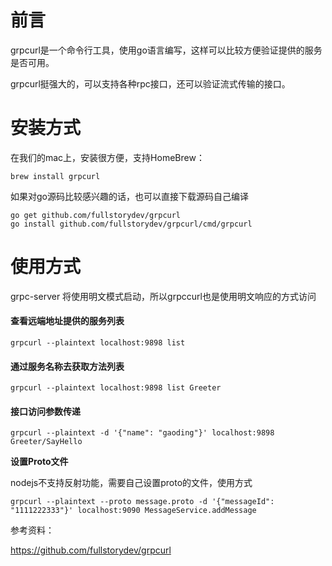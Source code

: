 # 前言

grpcurl是一个命令行工具，使用go语言编写，这样可以比较方便验证提供的服务是否可用。

grpcurl挺强大的，可以支持各种rpc接口，还可以验证流式传输的接口。

# 安装方式

在我们的mac上，安装很方便，支持HomeBrew：

```
brew install grpcurl
```

如果对go源码比较感兴趣的话，也可以直接下载源码自己编译

```
go get github.com/fullstorydev/grpcurl
go install github.com/fullstorydev/grpcurl/cmd/grpcurl
```

# 使用方式

grpc-server 将使用明文模式启动，所以grpccurl也是使用明文响应的方式访问

#### 查看远端地址提供的服务列表

```
grpcurl --plaintext localhost:9898 list
```

#### 通过服务名称去获取方法列表

```
grpcurl --plaintext localhost:9898 list Greeter
```



#### 接口访问参数传递

```
grpcurl --plaintext -d '{"name": "gaoding"}' localhost:9898 Greeter/SayHello
```

**设置Proto文件**

nodejs不支持反射功能，需要自己设置proto的文件，使用方式

```
grpcurl --plaintext --proto message.proto -d '{"messageId": "1111222333"}' localhost:9090 MessageService.addMessage
```



参考资料：

https://github.com/fullstorydev/grpcurl